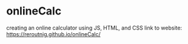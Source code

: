 # onlineCalc
creating an online calculator using JS, HTML, and CSS
link to website: https://reroutnig.github.io/onlineCalc/
